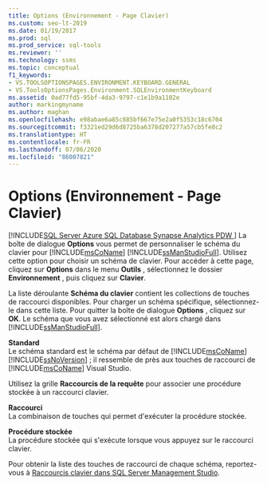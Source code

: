 ```yaml
---
title: Options (Environnement - Page Clavier)
ms.custom: seo-lt-2019
ms.date: 01/19/2017
ms.prod: sql
ms.prod_service: sql-tools
ms.reviewer: ''
ms.technology: ssms
ms.topic: conceptual
f1_keywords:
- VS.TOOLSOPTIONSPAGES.ENVIRONMENT.KEYBOARD.GENERAL
- VS.ToolsOptionsPages.Environment.SQLEnvironmentKeyboard
ms.assetid: 0ad77fd5-95bf-4da3-9797-c1e1b9a1102e
author: markingmyname
ms.author: maghan
ms.openlocfilehash: e98abae6a85c885bf667e75e2a0f5353c18c6704
ms.sourcegitcommit: f3321ed29d6d8725ba6378d207277a57cb5fe8c2
ms.translationtype: HT
ms.contentlocale: fr-FR
ms.lasthandoff: 07/06/2020
ms.locfileid: "86007821"
---
```

# <a name="options-environment---keyboard-page"></a>Options (Environnement - Page Clavier)
[!INCLUDE[SQL Server Azure SQL Database Synapse Analytics PDW ](../../includes/applies-to-version/sql-asdb-asdbmi-asa-pdw.md)]
La boîte de dialogue **Options** vous permet de personnaliser le schéma du clavier pour [!INCLUDE[msCoName](../../includes/msconame_md.md)] [!INCLUDE[ssManStudioFull](../../includes/ssmanstudiofull-md.md)]. Utilisez cette option pour choisir un schéma de clavier. Pour accéder à cette page, cliquez sur **Options** dans le menu **Outils** , sélectionnez le dossier **Environnement** , puis cliquez sur **Clavier**.  
  
La liste déroulante **Schéma du clavier** contient les collections de touches de raccourci disponibles. Pour charger un schéma spécifique, sélectionnez-le dans cette liste. Pour quitter la boîte de dialogue **Options** , cliquez sur **OK**. Le schéma que vous avez sélectionné est alors chargé dans [!INCLUDE[ssManStudioFull](../../includes/ssmanstudiofull-md.md)].  
  
**Standard**  
Le schéma standard est le schéma par défaut de [!INCLUDE[msCoName](../../includes/msconame_md.md)] [!INCLUDE[ssNoVersion](../../includes/ssnoversion-md.md)] ; il ressemble de près aux touches de raccourci de [!INCLUDE[msCoName](../../includes/msconame_md.md)] Visual Studio.  
  
Utilisez la grille **Raccourcis de la requête** pour associer une procédure stockée à un raccourci clavier.  
  
**Raccourci**  
La combinaison de touches qui permet d'exécuter la procédure stockée.  
  
**Procédure stockée**  
La procédure stockée qui s'exécute lorsque vous appuyez sur le raccourci clavier.  
  
Pour obtenir la liste des touches de raccourci de chaque schéma, reportez-vous à [Raccourcis clavier dans SQL Server Management Studio](../sql-server-management-studio-keyboard-shortcuts.md).  
  
